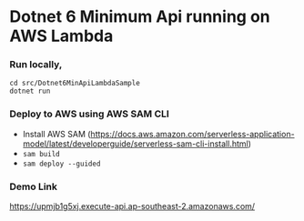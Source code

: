 # Dotnet 6 Minimum Api running on AWS Lambda

### Run locally,

    cd src/Dotnet6MinApiLambdaSample
    dotnet run
    
### Deploy to AWS using AWS SAM CLI
- Install AWS SAM (https://docs.aws.amazon.com/serverless-application-model/latest/developerguide/serverless-sam-cli-install.html)
- ```sam build```
- ```sam deploy --guided```

### Demo Link

https://upmjb1g5xj.execute-api.ap-southeast-2.amazonaws.com/

